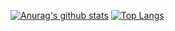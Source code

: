 [![Anurag's github stats](https://github-readme-stats.vercel.app/api?username=wasabeef&show_icons=true&line_height=21&show_icons=true&theme=shades-of-purple)](https://github.com/anuraghazra/github-readme-stats)
[![Top Langs](https://github-readme-stats.vercel.app/api/top-langs/?username=wasabeef&show_icons=true&layout=compact&theme=shades-of-purple)](https://github.com/anuraghazra/github-readme-stats)
